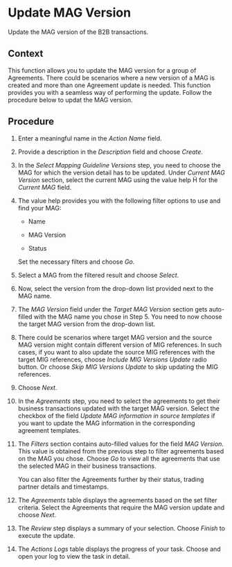<!-- loioe427d23de6c040298a345ea7706a4f89 -->

<link rel="stylesheet" type="text/css" href="../css/sap-icons.css"/>

# Update MAG Version

Update the MAG version of the B2B transactions.



## Context

This function allows you to update the MAG version for a group of Agreements. There could be scenarios where a new version of a MAG is created and more than one Agreement update is needed. This function provides you with a seamless way of performing the update. Follow the procedure below to updat the MAG version.



<a name="loioe427d23de6c040298a345ea7706a4f89__steps_xbr_5nq_pcc"/>

## Procedure

1.  Enter a meaningful name in the *Action Name* field.

2.  Provide a description in the *Description* field and choose *Create*.

3.  In the *Select Mapping Guideline Versions* step, you need to choose the MAG for which the version detail has to be updated. Under *Current MAG Version* section, select the current MAG using the value help <span class="SAP-icons-V5"></span> for the *Current MAG* field.

4.  The value help provides you with the following filter options to use and find your MAG:

    -   Name

    -   MAG Version
    -   Status

    Set the necessary filters and choose *Go*.

5.  Select a MAG from the filtered result and choose *Select*.

6.  Now, select the version from the drop-down list provided next to the MAG name.

7.  The *MAG Version* field under the *Target MAG Version* section gets auto-filled with the MAG name you chose in Step 5. You need to now choose the target MAG version from the drop-down list.

8.  There could be scenarios where target MAG version and the source MAG version might contain different version of MIG references. In such cases, if you want to also update the source MIG references with the target MIG references, choose *Include MIG Versions Update* radio button. Or choose *Skip MIG Versions Update* to skip updating the MIG references.

9.  Choose *Next*.

10. In the *Agreements* step, you need to select the agreements to get their business transactions updated with the target MAG version. Select the checkbox of the field *Update MAG information in source templates* if you want to update the MAG information in the corresponding agreement templates.

11. The *Filters* section contains auto-filled values for the field *MAG Version*. This value is obtained from the previous step to filter agreements based on the MAG you chose. Choose *Go* to view all the agreements that use the selected MAG in their business transactions.

    You can also filter the Agreements further by their status, trading partner details and timestamps.

12. The *Agreements* table displays the agreements based on the set filter criteria. Select the Agreements that require the MAG version update and choose *Next*.

13. The *Review* step displays a summary of your selection. Choose *Finish* to execute the update.

14. The *Actions Logs* table displays the progress of your task. Choose and open your log to view the task in detail.


